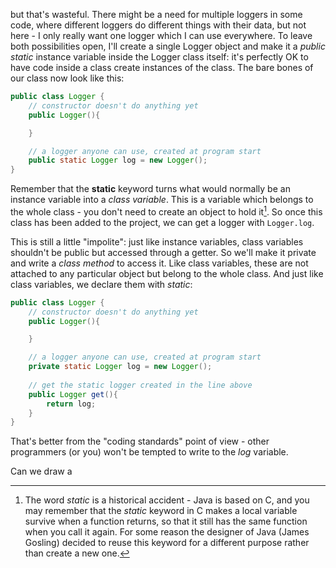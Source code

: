 
but that's wasteful. There might be a need for multiple loggers in some
code, where different loggers do different things with their data, but
not here - I only really want one logger which I can use
everywhere. To leave both possibilities open, I'll create a single
Logger object and make it a *public static* instance variable inside
the Logger class itself: it's perfectly OK to have code inside a class
create instances of the class.
The bare bones of our class now look like this:
```java
public class Logger {
    // constructor doesn't do anything yet
    public Logger(){

    }

    // a logger anyone can use, created at program start
    public static Logger log = new Logger();
}
```
Remember that the **static** keyword turns what would normally be
an instance variable into a *class variable*. This is a variable
which belongs to the whole class - you don't need to create an
object to hold it[^1]. So once this class has been added to the project,
we can get a logger with ```Logger.log```.

This is still a little "impolite": just like instance variables,
class variables shouldn't be public but accessed through a getter.
So we'll make it private and write a *class method* to access it.
Like class variables, these are not attached to any particular object
but belong to the whole class. And just like class variables, we declare
them with *static*:
```java
public class Logger {
    // constructor doesn't do anything yet
    public Logger(){

    }

    // a logger anyone can use, created at program start
    private static Logger log = new Logger();
    
    // get the static logger created in the line above
    public Logger get(){
        return log;
    }
}
```
That's better from the "coding standards" point of view - other programmers
(or you) won't be tempted to write to the *log* variable.

Can we draw a 


[^1]: The word *static* is a historical accident - Java is based on C,
and you may remember that the *static* keyword in C makes a local variable
survive when a function returns, so that it still has the same function
when you call it again. For some reason the designer of Java (James Gosling)
decided to reuse this keyword for a different purpose rather than create
a new one.
